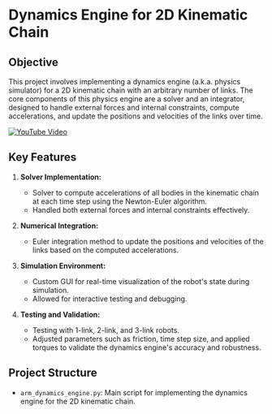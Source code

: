 # Dynamics Engine for 2D Kinematic Chain

## Objective
This project involves implementing a dynamics engine (a.k.a. physics simulator) for a 2D kinematic chain with an arbitrary number of links. The core components of this physics engine are a solver and an integrator, designed to handle external forces and internal constraints, compute accelerations, and update the positions and velocities of the links over time.

[![YouTube Video](https://img.youtube.com/vi/vBX-3_Odsxo/0.jpg)](https://www.youtube.com/watch?v=vBX-3_Odsxo)

## Key Features

1. **Solver Implementation:**
   - Solver to compute accelerations of all bodies in the kinematic chain at each time step using the Newton-Euler algorithm.
   - Handled both external forces and internal constraints effectively.

2. **Numerical Integration:**
   - Euler integration method to update the positions and velocities of the links based on the computed accelerations.

3. **Simulation Environment:**
   - Custom GUI for real-time visualization of the robot's state during simulation.
   - Allowed for interactive testing and debugging.

4. **Testing and Validation:**
   - Testing with 1-link, 2-link, and 3-link robots.
   - Adjusted parameters such as friction, time step size, and applied torques to validate the dynamics engine's accuracy and robustness.

## Project Structure
- `arm_dynamics_engine.py`: Main script for implementing the dynamics engine for the 2D kinematic chain.
